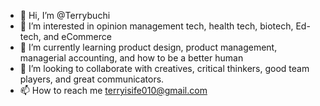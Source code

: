 - 👋 Hi, I’m @Terrybuchi
- 👀 I’m interested in opinion management tech, health tech, biotech, Ed-tech, and eCommerce
- 🌱 I’m currently learning product design, product management, managerial accounting, and how to be a better human
- 💞️ I’m looking to collaborate with creatives, critical thinkers, good team players, and great communicators. 
- 📫 How to reach me terryisife010@gmail.com

<!---
Terrybuchi/Terrybuchi is a ✨ special ✨ repository because its `README.md` (this file) appears on your GitHub profile.
You can click the Preview link to take a look at your changes.
--->
